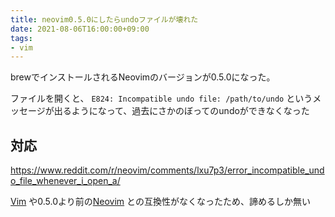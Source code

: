 ```yaml
---
title: neovim0.5.0にしたらundoファイルが壊れた
date: 2021-08-06T16:00:00+09:00
tags:
- vim
---
```


brewでインストールされるNeovimのバージョンが0.5.0になった。

ファイルを開くと、 `E824: Incompatible undo file: /path/to/undo` というメッセージが出るようになって、過去にさかのぼってのundoができなくなった

## 対応

https://www.reddit.com/r/neovim/comments/lxu7p3/error_incompatible_undo_file_whenever_i_open_a/

[Vim](note/Vim.md) や0.5.0より前の[Neovim](note/Neovim.md) との互換性がなくなったため、諦めるしか無い
